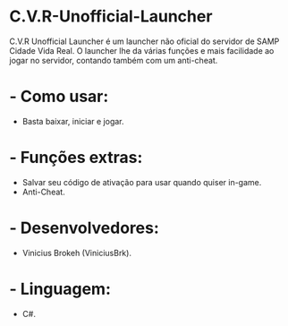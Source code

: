 # C.V.R-Unofficial-Launcher
C.V.R Unofficial Launcher é um launcher não oficial do servidor de SAMP Cidade Vida Real.  O launcher lhe da várias funções e mais facilidade ao jogar no servidor, contando também com um anti-cheat.

# - Como usar:
  * Basta baixar, iniciar e jogar.

# - Funções extras:
  * Salvar seu código de ativação para usar quando quiser in-game.
  * Anti-Cheat.

# - Desenvolvedores:
  * Vinicius Brokeh (ViniciusBrk).

# - Linguagem:
  * C#.
